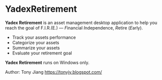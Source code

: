 # YadexRetirement

**Yadex Retirement** is an asset management desktop application to help you reach the goal of F.I.R.(E.) — *F*inancial *I*ndependence, *R*etire (*E*arly). 

- Track your assets performance
- Categorize your assets
- Summarize your assets 
- Evaluate your retirement goal

**Yadex Retirement** runs on Windows only. 

Author: Tony Jiang
https://tonyjy.blogspot.com/
